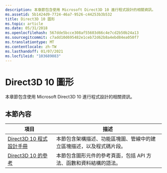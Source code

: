 ```yaml
---
description: 本章節包含使用 Microsoft Direct3D 10 進行程式設計的相關資訊。
ms.assetid: 5b1424d9-7724-46a7-9526-c44253b3b532
title: Direct3D 10 圖形
ms.topic: article
ms.date: 05/31/2018
ms.openlocfilehash: 567dde5bcce308af55603d66c4e7cd2b50b24a13
ms.sourcegitcommit: c7add10d695482e1ceb72d62b8a4ebd84ea050f7
ms.translationtype: MT
ms.contentlocale: zh-TW
ms.lasthandoff: 01/07/2021
ms.locfileid: "103689083"
---
```

# <a name="direct3d-10-graphics"></a>Direct3D 10 圖形

本章節包含使用 Microsoft Direct3D 10 進行程式設計的相關資訊。

## <a name="in-this-section"></a>本節內容



| 項目                                                                                                                                                                                                                                             | 描述                                                                                                                                                    |
|--------------------------------------------------------------------------------------------------------------------------------------------------------------------------------------------------------------------------------------------------|----------------------------------------------------------------------------------------------------------------------------------------------------------------|
| <span id="Programming_Guide_for_Direct3D_10"></span><span id="programming_guide_for_direct3d_10"></span><span id="PROGRAMMING_GUIDE_FOR_DIRECT3D_10"></span>[Direct3D 10 程式設計手冊](d3d10-graphics-programming-guide.md)<br/> | 本節包含架構描述、功能區塊圖、管線中的建立區塊描述，以及程式碼片段。<br/> |
| <span id="Reference_for_Direct3D_10"></span><span id="reference_for_direct3d_10"></span><span id="REFERENCE_FOR_DIRECT3D_10"></span>[Direct3D 10 的參考](d3d10-graphics-reference.md)<br/>                                         | 本節包含圖形元件的參考頁面，包括 API 方法、函數和資料結構的語法。<br/>     |



 

 

 




